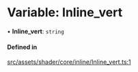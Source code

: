 # Variable: Inline\_vert

• **Inline\_vert**: `string`

#### Defined in

[src/assets/shader/core/inline/Inline_vert.ts:1](https://github.com/Orillusion/orillusion/blob/main/src/assets/shader/core/inline/Inline_vert.ts#L1)
